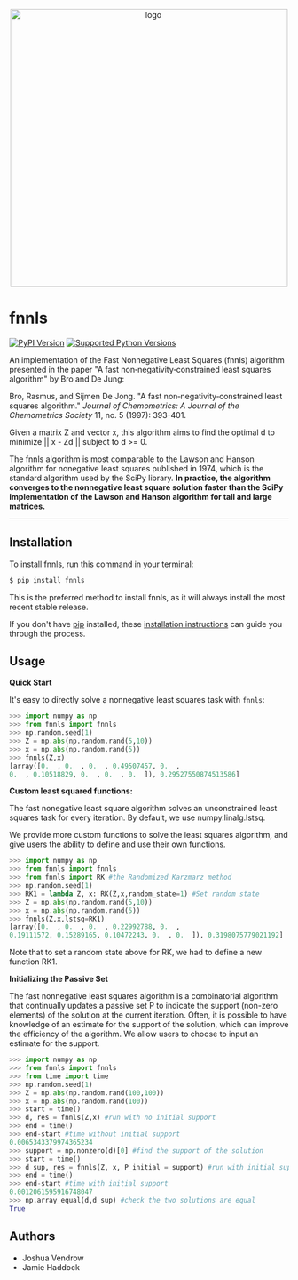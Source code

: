 <p align="center">
<img width="500" src="https://raw.githubusercontent.com/jvendrow/fnnls/master/fnnls_logo.png?raw=true" alt="logo">
</p>

# fnnls

[![PyPI Version](https://img.shields.io/pypi/v/fnnls.svg)](https://pypi.org/project/fnnls/)
[![Supported Python Versions](https://img.shields.io/pypi/pyversions/fnnls.svg)](https://pypi.org/project/fnnls/)

An implementation of the Fast Nonnegative Least Squares (fnnls) algorithm presented in the paper "A fast non‐negativity‐constrained least squares algorithm" by Bro and De Jung:

Bro, Rasmus, and Sijmen De Jong. "A fast non‐negativity‐constrained least squares algorithm." _Journal of Chemometrics: A Journal of the Chemometrics Society_ 11, no. 5 (1997): 393-401.

Given a matrix Z and vector x, this algorithm aims to find the optimal d to minimize || x - Zd || subject to d >= 0.

The fnnls algorithm is most comparable to the Lawson and Hanson algorithm for nonegative least squares published in 1974, which is the standard algorithm used by the SciPy library. **In practice, the algorithm converges to the nonnegative least square solution faster than the SciPy implementation of the Lawson and Hanson algorithm for tall and large matrices.** 

---

## Installation

To install fnnls, run this command in your terminal:

```bash
$ pip install fnnls
```

This is the preferred method to install fnnls, as it will always install the most recent stable release.

If you don't have [pip](https://pip.pypa.io) installed, these [installation instructions](http://docs.python-guide.org/en/latest/starting/installation/) can guide
you through the process.

## Usage

**Quick Start**

It's easy to directly solve a nonnegative least squares task with `fnnls`: 
```python
>>> import numpy as np
>>> from fnnls import fnnls
>>> np.random.seed(1)
>>> Z = np.abs(np.random.rand(5,10)) 
>>> x = np.abs(np.random.rand(5))
>>> fnnls(Z,x)
[array([0.  , 0.  , 0.  , 0.49507457, 0.  ,
0.  , 0.10518829, 0.  , 0.  , 0.  ]), 0.29527550874513586]

```
**Custom least squared functions:**

The fast nonegative least square algorithm solves an unconstrained least squares task for every iteration. By default, we use numpy.linalg.lstsq. 

We provide more custom functions to solve the least squares algorithm, and give users the ability to define and use their own functions. 
```python
>>> import numpy as np
>>> from fnnls import fnnls
>>> from fnnls import RK #the Randomized Karzmarz method
>>> np.random.seed(1)
>>> RK1 = lambda Z, x: RK(Z,x,random_state=1) #Set random state
>>> Z = np.abs(np.random.rand(5,10)) 
>>> x = np.abs(np.random.rand(5))
>>> fnnls(Z,x,lstsq=RK1)
[array([0.  , 0.  , 0.  , 0.22992788, 0.  ,
0.19111572, 0.15289165, 0.10472243, 0.  , 0.  ]), 0.3198075779021192]
```
Note that to set a random state above for RK, we had to define a new function RK1.

**Initializing the Passive Set**

The fast nonnegative least squares algorithm is a combinatorial algorithm that continually updates a passive set P to indicate the support (non-zero elements) of the solution at the current iteration. Often, it is possible to have knowledge of an estimate for the support of the solution, which can improve the efficiency of the algorithm. We allow users to choose to input an estimate for the support.
```python
>>> import numpy as np
>>> from fnnls import fnnls
>>> from time import time
>>> np.random.seed(1)
>>> Z = np.abs(np.random.rand(100,100))
>>> x = np.abs(np.random.rand(100))
>>> start = time()
>>> d, res = fnnls(Z,x) #run with no initial support
>>> end = time()
>>> end-start #time without initial support
0.0065343379974365234
>>> support = np.nonzero(d)[0] #find the support of the solution
>>> start = time()
>>> d_sup, res = fnnls(Z, x, P_initial = support) #run with initial support
>>> end = time()
>>> end-start #time with initial support
0.0012061595916748047
>>> np.array_equal(d,d_sup) #check the two solutions are equal
True
```

## Authors
* Joshua Vendrow
* Jamie Haddock
